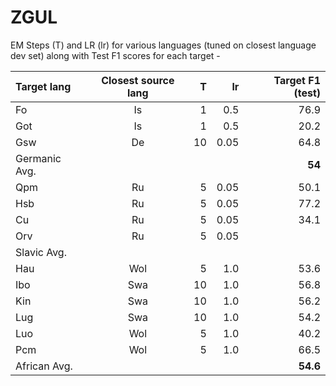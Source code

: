 # ZGUL
EM Steps (T) and LR (lr) for various languages (tuned on closest language dev set) along with Test F1 scores for each target -  

| Target lang | Closest source lang | T | lr | Target F1 (test) | 
| :------------ |:---------------:| -----:| -----:| -----:|
| Fo      | Is | 1 | 0.5  | 76.9 |
| Got     | Is | 1 | 0.5  | 20.2 |  
| Gsw     | De | 10 | 0.05 |  64.8 |
| Germanic Avg. |   |   |   |  **54**  |
| Qpm     | Ru | 5 | 0.05 | 50.1 |
| Hsb     | Ru | 5 | 0.05 | 77.2 |
| Cu     | Ru | 5 | 0.05 | 34.1 |
| Orv      | Ru | 5 | 0.05 |  |
| Slavic Avg. |   |   |   |    |
| Hau     | Wol | 5 | 1.0 | 53.6 |
| Ibo     | Swa | 10 | 1.0 | 56.8 |
| Kin     | Swa | 10 | 1.0 | 56.2 |
| Lug      | Swa | 10 | 1.0 | 54.2 |
| Luo      | Wol | 5 | 1.0 | 40.2 |
| Pcm      | Wol | 5 | 1.0 | 66.5 |
| African Avg. |   |   |   |   **54.6** |
